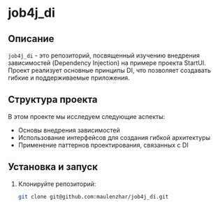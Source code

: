 # job4j_di

## Описание

`job4j_di` - это репозиторий, посвященный изучению внедрения зависимостей (Dependency Injection) на примере проекта StartUI. Проект реализует основные принципы DI, что позволяет создавать гибкие и поддерживаемые приложения.

## Структура проекта

В этом проекте мы исследуем следующие аспекты:

- Основы внедрения зависимостей
- Использование интерфейсов для создания гибкой архитектуры
- Применение паттернов проектирования, связанных с DI

## Установка и запуск

1. Клонируйте репозиторий:
   ```bash
   git clone git@github.com:maulenzhar/job4j_di.git
